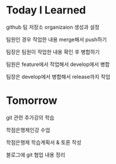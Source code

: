 # Today I Learned

github 팀 저장소 organizaion 생성과 설정

팀원인 경우 작업한 내용 merge해서 push하기

팀장은 팀원이 작업한 내용 확인 후 병합하기

팀원은 feature에서 작업해서 develop에서 병합

팀장은 develop에서 병합해서 release까지 작업


# Tomorrow

git 관련 추가강의 학습

학점은행제인강 수업

학점은행제 학습계획서 & 토론 작성

블로그에 git 협업 내용 정리
